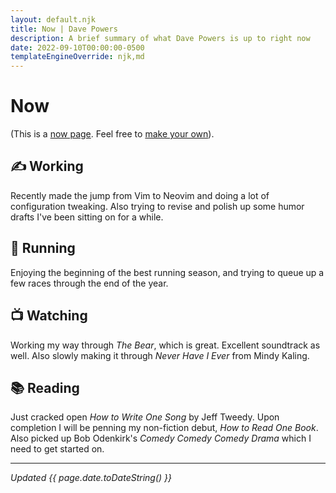 ```yaml
---
layout: default.njk
title: Now | Dave Powers
description: A brief summary of what Dave Powers is up to right now
date: 2022-09-10T00:00:00-0500
templateEngineOverride: njk,md
---
```


# Now

(This is a [now page](https://nownownow.com/about). Feel free to [make your own](https://nownownow.com/about)).

## ✍️ Working

Recently made the jump from Vim to Neovim and doing a lot of configuration tweaking. Also trying to revise and polish up some humor drafts I've been sitting on for a while.

## 👟 Running

Enjoying the beginning of the best running season, and trying to queue up a few races through the end of the year.

## 📺 Watching

Working my way through _The Bear_, which is great. Excellent soundtrack as well. Also slowly making it through _Never Have I Ever_ from Mindy Kaling.

## 📚 Reading

Just cracked open _How to Write One Song_ by Jeff Tweedy. Upon completion I will be penning my non-fiction debut, _How to Read One Book_. Also picked up Bob Odenkirk's _Comedy Comedy Comedy Drama_ which I need to get started on.

---

_Updated {{ page.date.toDateString() }}_
